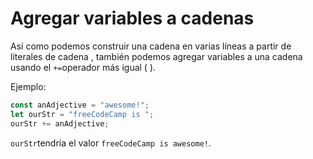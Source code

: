 # Agregar variables a cadenas

Así como podemos construir una cadena en varias líneas a partir de literales de cadena , también podemos agregar variables a una cadena usando el `+=`operador más igual ( ).

Ejemplo:

```js
const anAdjective = "awesome!";
let ourStr = "freeCodeCamp is ";
ourStr += anAdjective;

```

`ourStr`tendría el valor `freeCodeCamp is awesome!`.